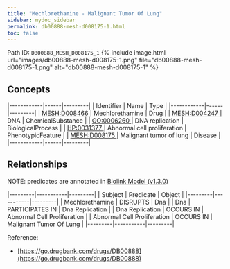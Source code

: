 ```yaml
---
title: "Mechlorethamine - Malignant Tumor Of Lung"
sidebar: mydoc_sidebar
permalink: db00888-mesh-d008175-1.html
toc: false 
---
```



Path ID: `DB00888_MESH_D008175_1`
{% include image.html url="images/db00888-mesh-d008175-1.png" file="db00888-mesh-d008175-1.png" alt="db00888-mesh-d008175-1" %}

## Concepts

|------------|------|---------|
| Identifier | Name | Type    |
|------------|------|---------|
| <a href="https://identifiers.org/MESH:D008466">MESH:D008466 </a> | Mechlorethamine | Drug |
| <a href="https://identifiers.org/MESH:D004247">MESH:D004247 </a> | DNA | ChemicalSubstance |
| <a href="https://identifiers.org/GO:0006260">GO:0006260 </a> | DNA replication | BiologicalProcess |
| <a href="https://identifiers.org/HP:0031377">HP:0031377 </a> | Abnormal cell proliferation | PhenotypicFeature |
| <a href="https://identifiers.org/MESH:D008175">MESH:D008175 </a> | Malignant tumor of lung | Disease |
|------------|------|---------|

## Relationships


NOTE: predicates are annotated in <a href="https://github.com/biolink/biolink-model/releases/tag/v1.3.0">Biolink Model (v1.3.0)</a>

|---------|-----------|---------|
| Subject | Predicate | Object  |
|---------|-----------|---------|
| Mechlorethamine | DISRUPTS | Dna |
| Dna | PARTICIPATES IN | Dna Replication |
| Dna Replication | OCCURS IN | Abnormal Cell Proliferation |
| Abnormal Cell Proliferation | OCCURS IN | Malignant Tumor Of Lung |
|---------|-----------|---------|

Reference: 
  - [https://go.drugbank.com/drugs/DB00888](https://go.drugbank.com/drugs/DB00888)
